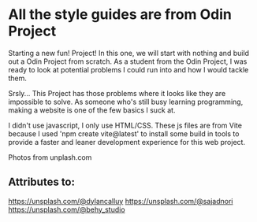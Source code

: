 # All the style guides are from Odin Project

Starting a new fun! Project! In this one, we will start with nothing and build out a Odin Project from scratch. As a student from the Odin Project, I was ready to look at potential problems I could run into and how I would tackle them.

Srsly... This Project has those problems where it looks like they are impossible to solve. As someone who's still busy learning programming, making a website is one of the few basics I suck at.

I didn't use javascript, I only use HTML/CSS. These js files are from Vite because I used 'npm create vite@latest' to install some build in tools to provide a faster and leaner development experience for this web project.

Photos from unplash.com

## Attributes to:

https://unsplash.com/@dylancalluy
https://unsplash.com/@sajadnori
https://unsplash.com/@behy_studio

